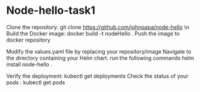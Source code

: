 # Node-hello-task1
Clone the repository: git clone https://github.com/johnpapa/node-hello \n
Build the Docker image: docker build -t nodeHello .
Push the image to docker repository

Modify the values.yaml file by replacing your repository/image
Navigate to the directory containing your Helm chart.
run the following commands
helm install node-hello .

Verify the deployment: kubectl get deployments
Check the status of your pods : kubectl get pods
